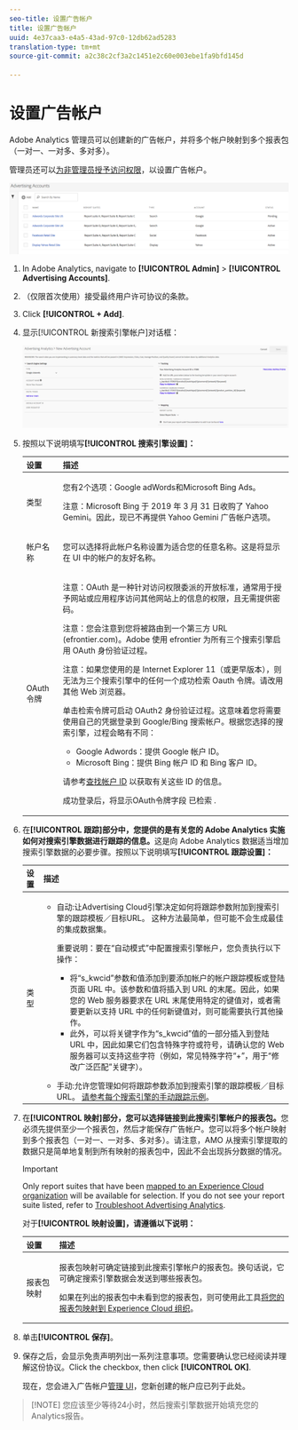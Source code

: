 ```yaml
---
seo-title: 设置广告帐户
title: 设置广告帐户
uuid: 4e37caa3-e4a5-43ad-97c0-12db62ad5283
translation-type: tm+mt
source-git-commit: a2c38c2cf3a2c1451e2c60e003ebe1fa9bfd145d

---
```



# 设置广告帐户

Adobe Analytics 管理员可以创建新的广告帐户，并将多个帐户映射到多个报表包（一对一、一对多、多对多）。

管理员还可以[为非管理员授予访问权限](../../../integrate/c-advertising-analytics/overview.md#section_FCC58EB635954A32990D4E67B52B4369)，以设置广告帐户。

![](assets/aa_accounts.png)

1. In Adobe Analytics, navigate to **[!UICONTROL Admin]** &gt; **[!UICONTROL Advertising Accounts]**.
1. （仅限首次使用）接受最终用户许可协议的条款。
1. Click **[!UICONTROL + Add]**.
1. 显示[!UICONTROL 新搜索引擎帐户]对话框：

   ![](assets/aa_new_se_account.png)

1. 按照以下说明填写&#x200B;**[!UICONTROL 搜索引擎设置]：**

   <table id="table_B3BE66B7D4C54766B8FFD2C6DCD657AF"> 
    <thead> 
      <tr> 
      <th colname="col1" class="entry"> 设置 </th> 
      <th colname="col2" class="entry"> 描述 </th> 
      </tr>
    </thead>
    <tbody> 
      <tr> 
      <td colname="col1"> <p>类型 </p> </td> 
      <td colname="col2"> <p>您有2个选项：Google adWords和Microsoft Bing Ads。 </p> <p>注意：Microsoft Bing 于 2019 年 3 月 31 日收购了 Yahoo Gemini。因此，现已不再提供 Yahoo Gemini 广告帐户选项。  </p> </td> 
      </tr> 
      <tr> 
      <td colname="col1"> <p>帐户名称 </p> </td> 
      <td colname="col2"> <p>您可以选择将此帐户名称设置为适合您的任意名称。这是将显示在 UI 中的帐户的友好名称。 </p> </td> 
      </tr> 
      <tr> 
      <td colname="col1"> <p>OAuth 令牌 </p> </td> 
      <td colname="col2"> <p>注意：OAuth 是一种针对访问权限委派的开放标准，通常用于授予网站或应用程序访问其他网站上的信息的权限，且无需提供密码。 </p> <p>注意：您会注意到您将被路由到一个第三方 URL (efrontier.com)。Adobe 使用 efrontier 为所有三个搜索引擎启用 OAuth 身份验证过程。 </p> <p>注意：如果您使用的是 Internet Explorer 11（或更早版本），则无法为三个搜索引擎中的任何一个成功检索 Oauth 令牌。请改用其他 Web 浏览器。 </p> <p>单击<span class="uicontrol">检索令牌</span>可启动 OAuth2 身份验证过程。这意味着您将需要使用自己的凭据登录到 Google/Bing 搜索帐户。根据您选择的搜索引擎，过程会略有不同： </p> 
        <ul id="ul_FC9B5612F6554495B04C357CB0AB72EB"> 
        <li id="li_CD54231BFF134F83B3B5B14B34A0E1D2">Google Adwords：提供 Google 帐户 ID。 </li> 
        <li id="li_89B9D54BAA914E5DB2959B193489582E">Microsoft Bing：提供 Bing 帐户 ID 和 Bing 客户 ID。 </li> 
        </ul> <p>请参考<a href="../../../integrate/c-advertising-analytics/c-adanalytics-workflow/aa-locate-account-id.md#concept_F7F67448F3B44342967E0419E96F384D" format="dita" scope="local">查找帐户 ID</a> 以获取有关这些 ID 的信息。 </p> <p>成功登录后，将显示OAuth令牌字段 
        <systemoutput>
          已检索
        </systemoutput>. </p> </td> 
      </tr> 
    </tbody> 
    </table>

1. 在&#x200B;**[!UICONTROL 跟踪]部分中，您提供的是有关您的 Adobe Analytics 实施如何对搜索引擎数据进行跟踪的信息。**&#x200B;这是向 Adobe Analytics 数据适当增加搜索引擎数据的必要步骤。按照以下说明填写&#x200B;**[!UICONTROL 跟踪设置]：**

   <table id="table_1AB4E31456E84ABF8209B02058259C4D"> 
    <thead> 
      <tr> 
      <th colname="col1" class="entry"> 设置 </th> 
      <th colname="col2" class="entry"> 描述 </th> 
      </tr>
    </thead>
    <tbody> 
      <tr> 
      <td colname="col1"> <p>类型 </p> </td> 
      <td colname="col2"> 
        <ul id="ul_1C5A0502A4984E57A08417A91CCD6FFE"> 
        <li id="li_5736E38286FF494ABDDC6E85281D7F2A"> <span class="uicontrol"> 自动</span>:让Advertising Cloud引擎决定如何将跟踪参数附加到搜索引擎的跟踪模板／目标URL。 这种方法最简单，但可能不会生成最佳的集成数据集。 <p>重要说明：要在“自动模式”中配置搜索引擎帐户，您负责执行以下操作： 
          <ul id="ul_4FF9D1E3CC4E452BA339E0A725D29FEE"> 
            <li id="li_6F3A6D6259C0420CB7E6FD2C26A1B6E0">将“s_kwcid”参数和值添加到要添加帐户的帐户跟踪模板或登陆页面 URL 中。该参数和值将插入到 URL 的末尾。因此，如果您的 Web 服务器要求在 URL 末尾使用特定的键值对，或者需要更新以支持 URL 中的任何新键值对，则可能需要执行其他操作。 </li> 
            <li id="li_A04D4AA31A934392808639E46C86573F">此外，可以将关键字作为“s_kwcid”值的一部分插入到登陆 URL 中，因此如果它们包含特殊字符或符号，请确认您的 Web 服务器可以支持这些字符（例如，常见特殊字符“+”，用于“修改广泛匹配”关键字）。 </li> 
          </ul> </p> </li> 
        <li id="li_EAA7A7CA1E584854A7EC1E43E13B63FE"><span class="uicontrol"> 手动</span>:允许您管理如何将跟踪参数添加到搜索引擎的跟踪模板／目标URL。 <a href="../../../integrate/c-advertising-analytics/c-adanalytics-workflow/aa-manual-vs-automatic-tracking.md#concept_87B28BA9E7F84BA5972F69E6F3482A33" format="dita" scope="local">请参考每个搜索引擎的手动跟踪示例</a>。 </li> 
        </ul> </td> 
      </tr> 
    </tbody> 
    </table>

1. 在&#x200B;**[!UICONTROL 映射]部分，您可以选择链接到此搜索引擎帐户的报表包。**&#x200B;您必须先提供至少一个报表包，然后才能保存广告帐户。您可以将多个帐户映射到多个报表包（一对一、一对多、多对多）。请注意，AMO 从搜索引擎提取的数据只是简单地复制到所有映射的报表包中，因此不会出现拆分数据的情况。

   >[!IMPORTANT]
   >
   >Only report suites that have been [mapped to an Experience Cloud organization](https://marketing.adobe.com/resources/help/en_US/mcloud/map-report-suite.html) will be available for selection. If you do not see your report suite listed, refer to [Troubleshoot Advertising Analytics](/help/integrate/c-advertising-analytics/c-adanalytics-workflow/aa-troubleshooting.md).

   对于&#x200B;**[!UICONTROL 映射设置]，请遵循以下说明：**

   <table id="table_AF876DC40F97403882C0AA528BD204FF"> 
    <thead> 
      <tr> 
      <th colname="col1" class="entry"> 设置 </th> 
      <th colname="col2" class="entry"> 描述 </th> 
      </tr>
    </thead>
    <tbody> 
      <tr> 
      <td colname="col1"> <p>报表包映射 </p> </td> 
      <td colname="col2"> <p>报表包映射可确定链接到此搜索引擎帐户的报表包。换句话说，它可确定搜索引擎数据会发送到哪些报表包。 </p> <p>如果在列出的报表包中未看到您的报表包，则可使用此工具<a href="https://marketing.adobe.com/resources/help/en_US/mcloud/map-report-suite.html" format="html" scope="external">将您的报表包映射到 Experience Cloud 组织</a>。 </p> </td> 
      </tr> 
    </tbody> 
    </table>

1. 单击&#x200B;**[!UICONTROL 保存]**。
1. 保存之后，会显示免责声明列出一系列注意事项。您需要确认您已经阅读并理解这份协议。Click the checkbox, then click **[!UICONTROL OK]**.

   现在，您会进入广告帐户[管理 UI](../../../integrate/c-advertising-analytics/c-adanalytics-workflow/aa-manage-ad-accounts.md#concept_531B99165A4E47B4B8849376B532AFDB)，您新创建的帐户应已列于此处。

> [!NOTE] 您应该至少等待24小时，然后搜索引擎数据开始填充您的Analytics报告。

